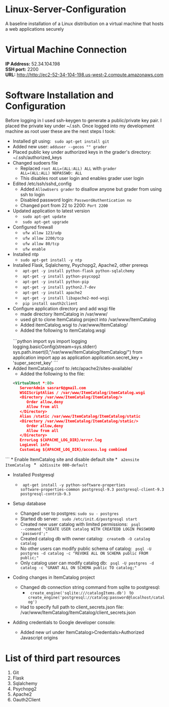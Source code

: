 # Linux-Server-Configuration
A baseline installation of a Linux distribution on a virtual machine that hosts a web applications securely

# Virtual Machine Connection
<b>IP Address:</b> 52.34.104.198 <br>
<b>SSH port:</b> 2200 <br>
<b>URL:</b> <a href="http://http://ec2-52-34-104-198.us-west-2.compute.amazonaws.com">http://http://ec2-52-34-104-198.us-west-2.compute.amazonaws.com</a><br>

# Software Installation and Configuration
Before logging in I used ssh-keygen to generate a public/private key pair. I placed the private key under ~/.ssh.
Once logged into my development machine as root user these are the next steps I took:
* Installed git using: <code> sudo apt-get install git </code>
* Added new user: <code>adduser --gecos "" grader</code>
* Placed public key under authorized keys in the grader's directory: ~/.ssh/authorized_keys
* Changed sudoers file
  * Replaced <code>root ALL=(ALL:ALL) ALL</code> with <code>grader ALL=(ALL:ALL) NOPASSWD: ALL</code>
  * This disables root user login and enables grader user login
* Edited /etc/ssh/sshd_config
  * Added <code>AllowUsers grader</code> to disallow anyone but grader from using ssh to login
  * Disabled password login: <code>PasswordAuthentication no</code>
  * Changed port from 22 to 2200: <code>Port 2200</code>
* Updated application to latest version
  * <code> sudo apt-get update </code>
  * <code> sudo apt-get upgrade </code>
* Configured firewall
  * <code> ufw allow 123/udp </code>
  * <code> ufw allow 2200/tcp </code>
  * <code> ufw allow 80/tcp </code>
  * <code> ufw enable </code>
* Installed ntp
  * <code>sudo apt-get install -y ntp</code>
* Installed Flask, Sqlalchemy, Psychopg2, Apache2, other prereqs
  * <code> apt-get -y install python-flask python-sqlalchemy </code>
  * <code> apt-get -y install python-psycopg2 </code>
  * <code> apt-get -y install python-pip </code>
  * <code> apt-get -y install python2.7-dev </code>
  * <code> apt-get -y install apache2 </code>
  * <code> apt-get -y install libapache2-mod-wsgi </code>
  * <code> pip install oauth2client </code>
* Configure application directory and add wsgi file
  * made directory ItemCatalog in /var/www/
  * used git to clone ItemCatalog project into /var/www/ItemCatalog
  * Added itemCatalog.wsgi to /var/www/ItemCatalog/
  * Added the following to itemCatalog.wsgi
  <br>
  ```python
  import sys
  import logging
  logging.basicConfig(stream=sys.stderr)
  sys.path.insert(0,"/var/www/ItemCatalog/ItemCatalog/")
  from application import app as application
  application.secret_key = 'super_secret_key'
  ```
* Added ItemCatalog.conf to /etc/apache2/sites-available/
  * Added the following to the file:
  ```xml
  <VirtualHost *:80>
     ServerAdmin sasrar6@gmail.com
     WSGIScriptAlias / /var/www/ItemCatalog/itemCatalog.wsgi
     <Directory /var/www/ItemCatalog/ItemCatalog/>
        Order allow,deny
        Allow from all
     </Directory>
     Alias /static /var/www/ItemCatalog/ItemCatalog/static
     <Directory /var/www/ItemCatalog/ItemCatalog/static/>
        Order allow,deny
        Allow from all
     </Directory>
     ErrorLog ${APACHE_LOG_DIR}/error.log
     LogLevel info
     CustomLog ${APACHE_LOG_DIR}/access.log combined
</VirtualHost>
  ```
* Enable ItemCatalog site and disable default site
  * <code> a2ensite ItemCatalog </code>
  * <code> a2dissite 000-default </code>

* Installed Postgresql
  * <code> apt-get install -y python-software-properties software-properties-common postgresql-9.3 postgresql-client-9.3 postgresql-contrib-9.3 </code>

* Setup database
  * Changed user to postgres: <code>sudo su - postgres</code>
  * Started db server: <code> sudo /etc/init.d/postgresql start </code>
  * Created new user catalog with limited permissions: <code> psql --command "CREATE USER catalog WITH CREATEDB LOGIN PASSWORD 'password';" </code>
  * Created catalog db with owner catalog: <code> createdb -O catalog catalog </code> 
  * No other users can modify public schema of catalog: <code> psql -U postgres -d catalog -c "REVOKE ALL ON SCHEMA public FROM public;" </code>
  * Only catalog user can modify catalog db: <code> psql -U postgres -d catalog -c "GRANT ALL ON SCHEMA public TO catalog;" </code>

* Coding changes in ItemCatalog project
  * Changed db connection string command from sqlite to postgresql:
    * <code>  create_engine('sqlite:///catalogItems.db') </code> to <code> create_engine('postgresql://catalog:password@localhost/catalog') </code>
  * Had to specify full path to client_secrets.json file: /var/www/ItemCatalog/ItemCatalog/client_secrets.json
* Adding credentials to Google developer console:
  * Added new url under ItemCatalog>Credentials>Authorized Javascript origins

# List of third part resources
1. Git
2. Flask
3. Sqlalchemy
4. Psychopg2
5. Apache2
6. Oauth2Client
